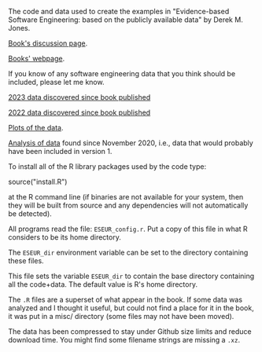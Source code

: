 
The code and data used to create the examples in "Evidence-based Software Engineering: based on the publicly available data" by Derek M. Jones.

[Book's discussion page](https://github.com/Derek-Jones/ESEUR-code-data/discussions).

[Books' webpage](http://www.knosof.co.uk/ESEUR/index.html).

If you know of any software engineering data that you think should be included, please let me know.

[2023 data discovered since book published](https://shape-of-code.com/2023/11/05/evidence-based-software-engineering-book-the-last-year/)

[2022 data discovered since book published](https://shape-of-code.com/2022/11/06/evidence-based-software-engineering-book-two-years-later/)

[Plots of the data](http://www.knosof.co.uk/ESEUR/figures/index.html).

[Analysis of data](https://shape-of-code.com/2022/11/06/evidence-based-software-engineering-book-two-years-later/) found since November 2020, i.e., data that would probably have been included in version 1.

To install all of the R library packages used by the code type:

  source("install.R")

at the R command line (if binaries are not available for your system, then they will be built from source and any dependencies will not automatically be detected).

All programs read the file: `ESEUR_config.r`.  Put a copy of this file in what R considers to be its home directory.

The `ESEUR_dir` environment variable can be set to the directory containing these files.

This file sets the variable `ESEUR_dir` to contain the base directory containing all the code+data.  The default value is R's home directory.

The `.R` files are a superset of what appear in the book.  If some data was analyzed and I thought it useful, but could not find a place for it in the book, it was put in a misc/ directory (some files may not have been moved).

The data has been compressed to stay under Github size limits and reduce download time.  You might find some filename strings are missing a `.xz`.

